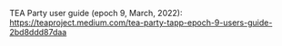 TEA Party user guide (epoch 9, March, 2022): https://teaproject.medium.com/tea-party-tapp-epoch-9-users-guide-2bd8ddd87daa
